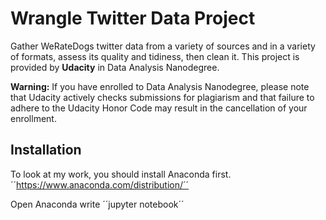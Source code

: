 # Wrangle Twitter Data Project

Gather WeRateDogs twitter data from a variety of sources and in a variety of formats, assess its quality and tidiness, then clean it.
This project is provided by **Udacity** in Data Analysis Nanodegree.

**Warning:**
If you have enrolled to Data Analysis Nanodegree, please note that Udacity actively checks submissions for plagiarism and that failure to adhere to the Udacity Honor Code may result in the cancellation of your enrollment.

## Installation
To look at my work, you should install Anaconda first.
´´https://www.anaconda.com/distribution/´´

Open Anaconda write
´´jupyter notebook´´


